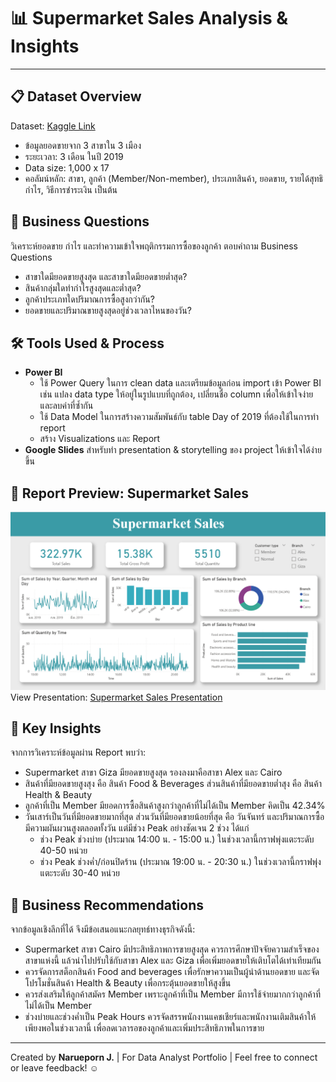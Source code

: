 # 📊 Supermarket Sales Analysis & Insights

---

## 📋 Dataset Overview
Dataset: [Kaggle Link](https://www.kaggle.com/datasets/faresashraf1001/supermarket-sales)
* ข้อมูลยอดขายจาก 3 สาขาใน 3 เมือง
* ระยะเวลา: 3 เดือน ในปี 2019
* Data size: 1,000 x 17 
* คอลัมน์หลัก: สาขา, ลูกค้า (Member/Non-member), ประเภทสินค้า, ยอดขาย, รายได้สุทธิกำไร, วิธีการชำระเงิน เป็นต้น

## 🎯 Business Questions
วิเคราะห์ยอดขาย กำไร และทำความเข้าใจพฤติกรรมการซื้อของลูกค้า
ตอบคำถาม Business Questions
* สาขาใดมียอดขายสูงสุด และสาขาใดมียอดขายต่ำสุด?
* สินค้ากลุ่มใดทำกำไรสูงสุดและต่ำสุด?
* ลูกค้าประเภทใดปริมาณการซื้อสูงกว่ากัน?
* ยอดขายและปริมาณขายสูงสุดอยู่ช่วงเวลาไหนของวัน?

## 🛠️ Tools Used & Process
* **Power BI**
   - ใช้ Power Query ในการ clean data และเตรียมข้อมูลก่อน import เข้า Power BI เช่น แปลง data type ให้อยู่ในรูปแบบที่ถูกต้อง, เปลี่ยนชื่อ column เพื่อให้เข้าใจง่าย และลบค่าที่ซ้ำกัน
   - ใช้ Data Model ในการสร้างความสัมพันธ์กับ table Day of 2019 ที่ต้องใช้ในการทำ report 
   - สร้าง Visualizations และ Report
* **Google Slides** สำหรับทำ presentation & storytelling ของ project ให้เข้าใจได้ง่ายขึ้น

## 🌄 Report Preview: Supermarket Sales
![Report Preview](./report_preview.png)
View Presentation: [Supermarket Sales Presentation](https://docs.google.com/presentation/d/1YZsdNW8JvuJZGjVsojj8t3gujRozNylPAm6B0jq8uOo/edit?usp=sharing)

## 🧩 Key Insights
จากการวิเคราะห์ข้อมูลผ่าน Report พบว่า:
* Supermarket สาขา Giza มียอดขายสูงสุด รองลงมาคือสาขา Alex และ Cairo
* สินค้าที่มียอดขายสูงสุง คือ สินค้า Food & Beverages ส่วนสินค้าที่มียอดขายต่ำสุง คือ สินค้า Health & Beauty
* ลูกค้าที่เป็น Member มียอดการซื้อสินค้าสูงกว่าลูกค้าที่ไม่ได้เป็น Member คิดเป็น 42.34%
* วันเสาร์เป็นวันที่มียอดขายมากทึ่สุด ส่วนวันที่มียอดขายน้อยที่สุด คือ วันจันทร์ และปริมาณการซื้อมีความผันผวนสูงตลอดทั้งวัน แต่มีช่วง Peak อย่างชัดเจน 2 ช่วง ได้แก่
   - ช่วง Peak ช่วงบ่าย (ประมาณ 14:00 น. - 15:00 น.) ในช่วงเวลานี้กราฟพุ่งแตะระดับ 40-50 หน่วย 
   - ช่วง Peak ช่วงค่ำ/ก่อนปิดร้าน (ประมาณ 19:00 น. - 20:30 น.) ในช่วงเวลานี้กราฟพุ่งแตะระดับ 30-40 หน่วย 

## 🔰 Business Recommendations
จากข้อมูลเชิงลึกที่ได้ จึงมีข้อเสนอแนะกลยุทธ์ทางธุรกิจดังนี้:
* Supermarket สาขา Cairo มีประสิทธิภาพการขายสูงสุด ควรการศึกษาปัจจัยความสำเร็จของสาขาแห่งนี้ แล้วนำไปปรับใช้กับสาขา Alex และ Giza เพื่อเพิ่มยอดขายให้เติบโตได้เท่าเทียมกัน
* ควรจัดการสต็อกสินค้า Food and beverages เพื่อรักษาความเป็นผู้นำด้านยอดขาย และจัดโปรโมชั่นสินค้า Health & Beauty เพื่อกระตุ้นยอดขายให้สูงขึ้น
* ควรส่งเสริมให้ลูกค้าสมัคร Member เพราะลูกค้าที่เป็น Member มีการใช้จ่ายมากกว่าลูกค้าที่ไม่ได้เป็น Member
* ช่วงบ่ายและช่วงค่ำเป็น Peak Hours ควรจัดสรรพนักงานแคชเชียร์และพนักงานเติมสินค้าให้เพียงพอในช่วงเวลานี้ เพื่อลดเวลารอของลูกค้าและเพิ่มประสิทธิภาพในการขาย

---

Created by **Narueporn J.** | For Data Analyst Portfolio | Feel free to connect or leave feedback! ☺

